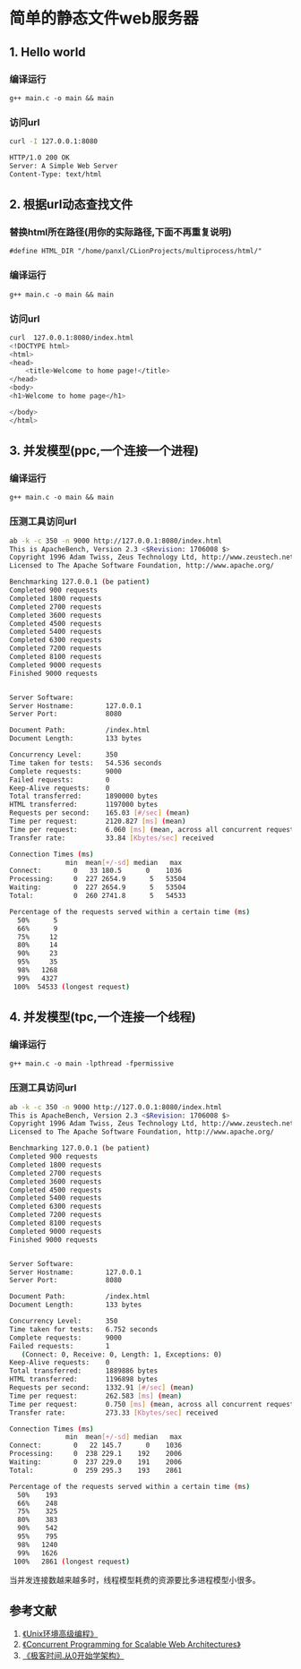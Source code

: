 # 简单的静态文件web服务器

## 1. Hello world
### 编译运行
`g++ main.c -o main && main`

### 访问url
```bash
curl -I 127.0.0.1:8080

HTTP/1.0 200 OK
Server: A Simple Web Server
Content-Type: text/html
```

## 2. 根据url动态查找文件
### 替换html所在路径(用你的实际路径,下面不再重复说明)
`#define HTML_DIR "/home/panxl/CLionProjects/multiprocess/html/"`

### 编译运行
`g++ main.c -o main && main`

### 访问url
```bash
curl  127.0.0.1:8080/index.html
<!DOCTYPE html>
<html>
<head>
    <title>Welcome to home page!</title>
</head>
<body>
<h1>Welcome to home page</h1>

</body>
</html>
```

## 3. 并发模型(ppc,一个连接一个进程)

### 编译运行
`g++ main.c -o main && main`

### 压测工具访问url
```bash
ab -k -c 350 -n 9000 http://127.0.0.1:8080/index.html
This is ApacheBench, Version 2.3 <$Revision: 1706008 $>
Copyright 1996 Adam Twiss, Zeus Technology Ltd, http://www.zeustech.net/
Licensed to The Apache Software Foundation, http://www.apache.org/

Benchmarking 127.0.0.1 (be patient)
Completed 900 requests
Completed 1800 requests
Completed 2700 requests
Completed 3600 requests
Completed 4500 requests
Completed 5400 requests
Completed 6300 requests
Completed 7200 requests
Completed 8100 requests
Completed 9000 requests
Finished 9000 requests


Server Software:        
Server Hostname:        127.0.0.1
Server Port:            8080

Document Path:          /index.html
Document Length:        133 bytes

Concurrency Level:      350
Time taken for tests:   54.536 seconds
Complete requests:      9000
Failed requests:        0
Keep-Alive requests:    0
Total transferred:      1890000 bytes
HTML transferred:       1197000 bytes
Requests per second:    165.03 [#/sec] (mean)
Time per request:       2120.827 [ms] (mean)
Time per request:       6.060 [ms] (mean, across all concurrent requests)
Transfer rate:          33.84 [Kbytes/sec] received

Connection Times (ms)
              min  mean[+/-sd] median   max
Connect:        0   33 180.5      0    1036
Processing:     0  227 2654.9      5   53504
Waiting:        0  227 2654.9      5   53504
Total:          0  260 2741.8      5   54533

Percentage of the requests served within a certain time (ms)
  50%      5
  66%      9
  75%     12
  80%     14
  90%     23
  95%     35
  98%   1268
  99%   4327
 100%  54533 (longest request)


```


## 4. 并发模型(tpc,一个连接一个线程)

### 编译运行
`g++ main.c -o main -lpthread -fpermissive`

### 压测工具访问url
```bash
ab -k -c 350 -n 9000 http://127.0.0.1:8080/index.html
This is ApacheBench, Version 2.3 <$Revision: 1706008 $>
Copyright 1996 Adam Twiss, Zeus Technology Ltd, http://www.zeustech.net/
Licensed to The Apache Software Foundation, http://www.apache.org/

Benchmarking 127.0.0.1 (be patient)
Completed 900 requests
Completed 1800 requests
Completed 2700 requests
Completed 3600 requests
Completed 4500 requests
Completed 5400 requests
Completed 6300 requests
Completed 7200 requests
Completed 8100 requests
Completed 9000 requests
Finished 9000 requests


Server Software:        
Server Hostname:        127.0.0.1
Server Port:            8080

Document Path:          /index.html
Document Length:        133 bytes

Concurrency Level:      350
Time taken for tests:   6.752 seconds
Complete requests:      9000
Failed requests:        1
   (Connect: 0, Receive: 0, Length: 1, Exceptions: 0)
Keep-Alive requests:    0
Total transferred:      1889886 bytes
HTML transferred:       1196898 bytes
Requests per second:    1332.91 [#/sec] (mean)
Time per request:       262.583 [ms] (mean)
Time per request:       0.750 [ms] (mean, across all concurrent requests)
Transfer rate:          273.33 [Kbytes/sec] received

Connection Times (ms)
              min  mean[+/-sd] median   max
Connect:        0   22 145.7      0    1036
Processing:     0  238 229.1    192    2006
Waiting:        0  237 229.0    191    2006
Total:          0  259 295.3    193    2861

Percentage of the requests served within a certain time (ms)
  50%    193
  66%    248
  75%    325
  80%    383
  90%    542
  95%    795
  98%   1240
  99%   1626
 100%   2861 (longest request)
```

当并发连接数越来越多时，线程模型耗费的资源要比多进程模型小很多。

## 参考文献
1. [《Unix环境高级编程》](https://book.douban.com/subject/25900403/)
2. [《Concurrent Programming for Scalable Web Architectures》](https://berb.github.io/diploma-thesis/original/)
3. [《极客时间.从0开始学架构》](https://time.geekbang.org/column/article/8697)
